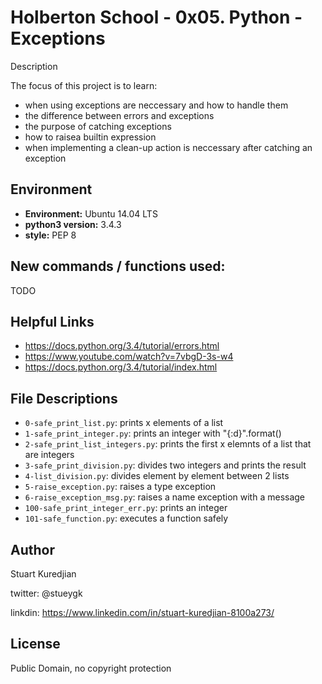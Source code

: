 # Holberton School - 0x05. Python - Exceptions
Description

The focus of this project is to learn:
* when using exceptions are neccessary and how to handle them
* the difference between errors and exceptions
* the purpose of catching exceptions
* how to raisea builtin expression
* when implementing a clean-up action is neccessary after catching an exception

## Environment
* __Environment:__ Ubuntu 14.04 LTS
* __python3 version:__ 3.4.3
* __style:__ PEP 8

## New commands / functions used:
TODO

## Helpful Links
* https://docs.python.org/3.4/tutorial/errors.html
* https://www.youtube.com/watch?v=7vbgD-3s-w4
* https://docs.python.org/3.4/tutorial/index.html

## File Descriptions
- `0-safe_print_list.py`: prints x elements of a list
- `1-safe_print_integer.py`: prints an integer with "{:d}".format()
- `2-safe_print_list_integers.py`: prints the first x elemnts of a list that are integers
- `3-safe_print_division.py`: divides two integers and prints the result
- `4-list_division.py`: divides element by element between 2 lists
- `5-raise_exception.py`: raises a type exception
- `6-raise_exception_msg.py`: raises a name exception with a message
- `100-safe_print_integer_err.py`: prints an integer
- `101-safe_function.py`: executes a function safely

## Author
Stuart Kuredjian

twitter: @stueygk

linkdin: https://www.linkedin.com/in/stuart-kuredjian-8100a273/

## License
Public Domain, no copyright protection
